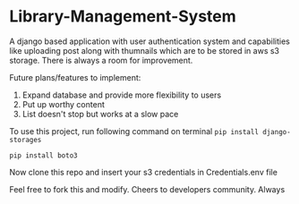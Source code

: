 # Library-Management-System

A django based application with user authentication system and capabilities like uploading post along with thumnails which are to be stored in aws s3 storage.
There is always a room for improvement.

Future plans/features to implement: 
1. Expand database and provide more flexibility to users
2. Put up worthy content 
3. List doesn't stop but works at a slow pace

To use this project, run following command on terminal
`pip install django-storages`

`pip install boto3`

Now clone this repo and insert your s3 credentials in Credentials.env file

Feel free to fork this and modify. Cheers to developers community. Always
